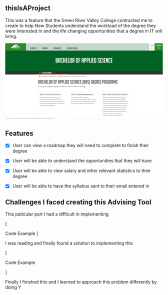 ## thisIsAProject

This was a feature that the Green River Valley College contracted me to create to help New Students understand the workload of the degree they were interested in and the life changing opportunities that a degree in IT will bring.

![grcProjectImage](grcProject.png)

## Features
- [x] User can view a roadmap they will need to complete to finish their degree
- [x] User will be able to understand the opportunities that they will have
- [x] User will be able to view salary and other relevant statistics to their degree
- [x] User will be able to have the syllabus sent to their email entered in


## Challenges I faced creating this Advising Tool

This paticular part I had a difficult in  implementing

[

Code Example
]

I was reading and finally found a solution to implementing this

[

Code Example

]

Finally I finished this and I learned to approach this problem differently by doing Y
